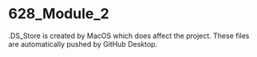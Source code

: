 # 628_Module_2


.DS_Store is created by MacOS which does affect the project. These files are automatically pushed by GitHub Desktop. 
